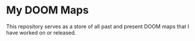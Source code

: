 # My DOOM Maps

This repository serves as a store of all past and present DOOM maps that I have worked on or released.
